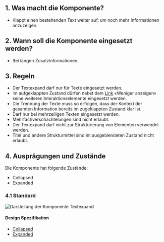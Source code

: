 ## 1. Was macht die Komponente?
* Klappt einen bestehenden Text weiter auf, um noch mehr Informationen anzuzeigen.


## 2. Wann soll die Komponente eingesetzt werden?
* Bei langen Zusatzinformationen.


## 3. Regeln 
* Der Textexpand darf nur für Texte eingesetzt werden.
* Im aufgeklappten Zustand dürfen nebst dem [Link](https://digital.sbb.ch/de/webapps/components/link) «Weniger anzeigen» keine weiteren Interaktionselemente eingesetzt werden.
* Die Trennung der Texte muss so erfolgen, dass der Kontext der gesamten Information bereits im zugeklappten Zustand klar ist.
* Darf nur bei mehrzeiligen Texten eingesetzt werden.
* Mehrfachverschachtelungen sind nicht erlaubt.
* Der Textexpand darf nicht zur Strukturierung von Elementen verwendet werden.
* Titel und andere Strukturmittel sind im ausgeblendeten Zustand nicht erlaubt.


## 4. Ausprägungen und Zustände
Die Komponente hat folgende Zustände:
* Collapsed
* Expanded

### 4.1 Standard
![Darstellung der Komponente Textexpand](https://raw.githubusercontent.com/sbb-design-systems/sbb-design-system/master/webapp/components/textexpand/images/textexpand_default.png 'class: image')

#### Design Spezifikation
* [Collapsed](https://sbb.invisionapp.com/d/main#/console/17140415/355318590/inspect)
* [Expanded](https://sbb.invisionapp.com/d/main#/console/17140415/355318591/inspect)
